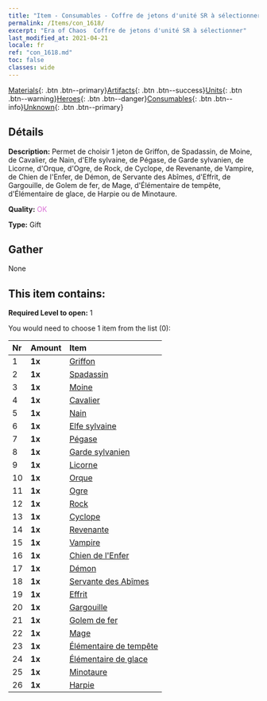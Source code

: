 ```yaml
---
title: "Item - Consumables - Coffre de jetons d'unité SR à sélectionner"
permalink: /Items/con_1618/
excerpt: "Era of Chaos  Coffre de jetons d'unité SR à sélectionner"
last_modified_at: 2021-04-21
locale: fr
ref: "con_1618.md"
toc: false
classes: wide
---
```

 [Materials](/fr/Items/){: .btn .btn--primary}[Artifacts](/fr/Items/Artifacts/){: .btn .btn--success}[Units](/fr/Items/Units/){: .btn .btn--warning}[Heroes](/fr/Items/Heroes/){: .btn .btn--danger}[Consumables](/fr/Items/Consumables/){: .btn .btn--info}[Unknown](/fr/Items/Unknown/){: .btn .btn--primary}

## Détails
 **Description:** Permet de choisir 1 jeton de Griffon, de Spadassin, de Moine, de Cavalier, de Nain, d'Elfe sylvaine, de Pégase, de Garde sylvanien, de Licorne, d'Orque, d'Ogre, de Rock, de Cyclope, de Revenante, de Vampire, de Chien de l'Enfer, de Démon, de Servante des Abîmes, d'Effrit, de Gargouille, de Golem de fer, de Mage, d'Élémentaire de tempête, d'Élémentaire de glace, de Harpie ou de Minotaure.

 **Quality:** <span style="color: #DA70D6">OK</span>

 **Type:** Gift

## Gather

  None

## This item contains:

 **Required Level to open:** 1

 You would need to choose 1 item from the list (0):

  | Nr | Amount |     Item    |
  |:---|:-------|:------------|
  | 1 |  **1x** | [Griffon](/fr/Items/unt_192/) |  | 
  | 2 |  **1x** | [Spadassin](/fr/Items/unt_193/) |  | 
  | 3 |  **1x** | [Moine](/fr/Items/unt_194/) |  | 
  | 4 |  **1x** | [Cavalier ](/fr/Items/unt_195/) |  | 
  | 5 |  **1x** | [Nain](/fr/Items/unt_200/) |  | 
  | 6 |  **1x** | [Elfe sylvaine](/fr/Items/unt_201/) |  | 
  | 7 |  **1x** | [Pégase](/fr/Items/unt_202/) |  | 
  | 8 |  **1x** | [Garde sylvanien](/fr/Items/unt_203/) |  | 
  | 9 |  **1x** | [Licorne](/fr/Items/unt_204/) |  | 
  | 10 |  **1x** | [Orque](/fr/Items/unt_219/) |  | 
  | 11 |  **1x** | [Ogre](/fr/Items/unt_220/) |  | 
  | 12 |  **1x** | [Rock](/fr/Items/unt_221/) |  | 
  | 13 |  **1x** | [Cyclope](/fr/Items/unt_222/) |  | 
  | 14 |  **1x** | [Revenante](/fr/Items/unt_210/) |  | 
  | 15 |  **1x** | [Vampire](/fr/Items/unt_211/) |  | 
  | 16 |  **1x** | [Chien de l'Enfer](/fr/Items/unt_228/) |  | 
  | 17 |  **1x** | [Démon](/fr/Items/unt_229/) |  | 
  | 18 |  **1x** | [Servante des Abîmes](/fr/Items/unt_230/) |  | 
  | 19 |  **1x** | [Effrit](/fr/Items/unt_231/) |  | 
  | 20 |  **1x** | [Gargouille](/fr/Items/unt_236/) |  | 
  | 21 |  **1x** | [Golem de fer](/fr/Items/unt_237/) |  | 
  | 22 |  **1x** | [Mage](/fr/Items/unt_238/) |  | 
  | 23 |  **1x** | [Élémentaire de tempête](/fr/Items/unt_263/) |  | 
  | 24 |  **1x** | [Élémentaire de glace](/fr/Items/unt_264/) |  | 
  | 25 |  **1x** | [Minotaure](/fr/Items/unt_248/) |  | 
  | 26 |  **1x** | [Harpie](/fr/Items/unt_245/) |  | 
